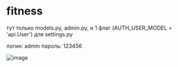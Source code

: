 # fitness
тут только models.py, admin.py, и 1 флаг (AUTH_USER_MODEL = 'api.User') для settings.py

логин: admin
пароль: 123456

![image](https://github.com/Sun-Austerlitz/fitness/assets/90135934/90149f28-b2eb-4e58-b626-51cc5f75412d)
